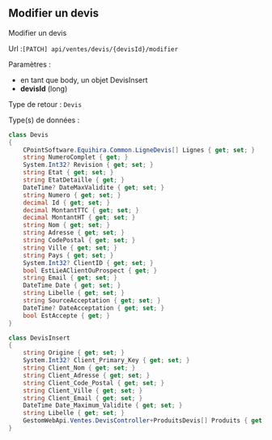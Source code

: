 ## <span id='modifier'>Modifier un devis</span>

Modifier un devis

Url :`[PATCH] api/ventes/devis/{devisId}/modifier`

Paramètres : 

- en tant que body, un objet DevisInsert
- **devisId** (long)

Type de retour : `Devis`

Type(s) de données :

```csharp
class Devis
{
	CPointSoftware.Equihira.Common.LigneDevis[] Lignes { get; set; }
	string NumeroComplet { get; }
	System.Int32? Revision { get; set; }
	string Etat { get; set; }
	string EtatDetaille { get; }
	DateTime? DateMaxValidite { get; set; }
	string Numero { get; set; }
	decimal Id { get; set; }
	decimal MontantTTC { get; set; }
	decimal MontantHT { get; set; }
	string Nom { get; set; }
	string Adresse { get; set; }
	string CodePostal { get; set; }
	string Ville { get; set; }
	string Pays { get; set; }
	System.Int32? ClientID { get; set; }
	bool EstLieAClientOuProspect { get; }
	string Email { get; set; }
	DateTime Date { get; set; }
	string Libelle { get; set; }
	string SourceAcceptation { get; set; }
	DateTime? DateAcceptation { get; set; }
	bool EstAccepte { get; }
}

class DevisInsert
{
	string Origine { get; set; }
	System.Int32? Client_Primary_Key { get; set; }
	string Client_Nom { get; set; }
	string Client_Adresse { get; set; }
	string Client_Code_Postal { get; set; }
	string Client_Ville { get; set; }
	string Client_Email { get; set; }
	DateTime Date_Maximum_Validite { get; set; }
	string Libelle { get; set; }
	GestomWebApi.Ventes.DevisController+ProduitsDevis[] Produits { get; set; }
}

```

